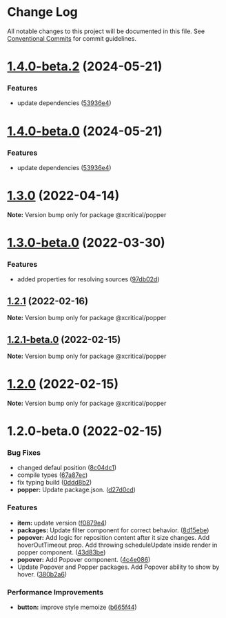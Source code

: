 # Change Log

All notable changes to this project will be documented in this file.
See [Conventional Commits](https://conventionalcommits.org) for commit guidelines.

# [1.4.0-beta.2](https://github.com/xcritical-software/xc-front-kit/compare/@xcritical/popper@1.3.0...@xcritical/popper@1.4.0-beta.2) (2024-05-21)

### Features

- update dependencies ([53936e4](https://github.com/xcritical-software/xc-front-kit/commit/53936e4a6e0d31fd977829525117525cb977a970))

# [1.4.0-beta.0](https://github.com/xcritical-software/xc-front-kit/compare/@xcritical/popper@1.3.0...@xcritical/popper@1.4.0-beta.0) (2024-05-21)

### Features

- update dependencies ([53936e4](https://github.com/xcritical-software/xc-front-kit/commit/53936e4a6e0d31fd977829525117525cb977a970))

# [1.3.0](https://github.com/xcritical-software/xc-front-kit/compare/@xcritical/popper@1.3.0-beta.0...@xcritical/popper@1.3.0) (2022-04-14)

**Note:** Version bump only for package @xcritical/popper

# [1.3.0-beta.0](https://github.com/xcritical-software/xc-front-kit/compare/@xcritical/popper@1.2.1...@xcritical/popper@1.3.0-beta.0) (2022-03-30)

### Features

- added properties for resolving sources ([97db02d](https://github.com/xcritical-software/xc-front-kit/commit/97db02d3db87f45c151befbdb3d6e43f44d66997))

## [1.2.1](https://github.com/xcritical-software/xc-front-kit/compare/@xcritical/popper@1.2.1-beta.0...@xcritical/popper@1.2.1) (2022-02-16)

**Note:** Version bump only for package @xcritical/popper

## [1.2.1-beta.0](https://github.com/xcritical-software/xc-front-kit/compare/@xcritical/popper@1.2.0...@xcritical/popper@1.2.1-beta.0) (2022-02-15)

**Note:** Version bump only for package @xcritical/popper

# [1.2.0](https://github.com/xcritical-software/xc-front-kit/compare/@xcritical/popper@1.2.0-beta.0...@xcritical/popper@1.2.0) (2022-02-15)

**Note:** Version bump only for package @xcritical/popper

# 1.2.0-beta.0 (2022-02-15)

### Bug Fixes

- changed defaul position ([8c04dc1](https://github.com/xcritical-software/xc-front-kit/commit/8c04dc1b82aac540c2151445a66b161675b32354))
- compile types ([67a87ec](https://github.com/xcritical-software/xc-front-kit/commit/67a87ecdec159e9f613a0836ee4189c508ef7f7e))
- fix typing build ([0ddd8b2](https://github.com/xcritical-software/xc-front-kit/commit/0ddd8b21b5e0057619fe1fb9be9fb5d79fd1c2ac))
- **popper:** Update package.json. ([d27d0cd](https://github.com/xcritical-software/xc-front-kit/commit/d27d0cd436b47d828fab26ab9f270eaee2c88a10))

### Features

- **item:** update version ([f0879e4](https://github.com/xcritical-software/xc-front-kit/commit/f0879e4b13b5d817627495d94b8f4a2269e2092e))
- **packages:** Update filter component for correct behavior. ([8d15ebe](https://github.com/xcritical-software/xc-front-kit/commit/8d15ebe769b0f610a986eeba6e8bf91a237d0ea5))
- **popover:** Add logic for reposition content after it size changes. Add hoverOutTimeout prop. Add throwing scheduleUpdate inside render in popper component. ([43d83be](https://github.com/xcritical-software/xc-front-kit/commit/43d83be60f9c7685f693dc2a326190aa34bc1b1a))
- **popover:** Add Popover component. ([4c4e086](https://github.com/xcritical-software/xc-front-kit/commit/4c4e0864843b3b28994ac25a891cedd50ee3e250))
- Update Popover and Popper packages. Add Popover ability to show by hover. ([380b2a6](https://github.com/xcritical-software/xc-front-kit/commit/380b2a68cf51a9ae6b60021bcd3ba92c67a55bc1))

### Performance Improvements

- **button:** improve style memoize ([b665f44](https://github.com/xcritical-software/xc-front-kit/commit/b665f447082a1a8f4ff2b8ba1f197028e96e51ce))
